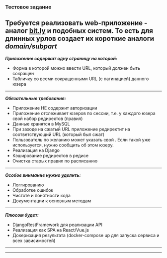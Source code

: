 ### Тестовое задание
Требуется реализовать web-приложение - аналог [bit.ly](bit.ly) и подобных систем.
То есть для длинных урлов создает их короткие аналоги ***domain/subpart***
---

***Приложение содержит одну страницу на которой:***
 - Форма в которой можно ввести URL, который должен быть сокращен
 - Табличку со всеми сокращенными URL (с пагинацией) данного юзера
 ***

***Обязательные требования:***
 - Приложение НЕ содержит авторизации
 - Приложение отслеживает юзеров по сессии, т.е. у каждого юзера свой набор редиректов (правил)
 - Данные хранятся в MySQL
 - При заходе на сжатый URL приложение редиректит на соответствующий URL (который был сжат)
 - Пользователь по желанию может указать свой <subpart>. Если такой <subpart> уже используется, нужно сообщить об этом юзеру.
 - Реализация на Django
 - Кэширование редиректов в редисе
 - Очистка старых правил по расписанию
***
***Особое внимание нужно уделить:***
 - Логгированию
 - Обработке ошибок
 - Чистоте и понятности кода
 - Документации к основным методам
***
***Плюсом будет:***
 - DjangoRestFramework для реализации API 
 - Реализация как SPA на React/Vue.js
 - Докеризация результата (docker-compose up для запуска сервиса и всех зависимостей)
 ***
 ***
